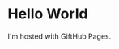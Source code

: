 <!DOCTYPE html>
<html>
<body>
<h1>Hello World</h1>
<p>I'm hosted with GiftHub Pages.</p>
</body>
</html>
